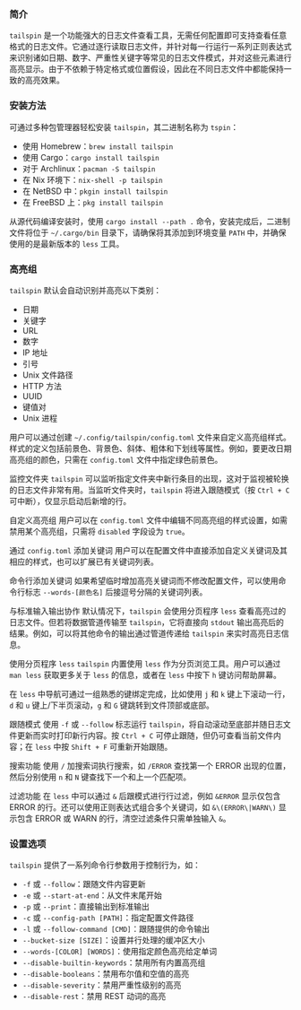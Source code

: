 
### 简介

`tailspin` 是一个功能强大的日志文件查看工具，无需任何配置即可支持查看任意格式的日志文件。它通过逐行读取日志文件，并针对每一行运行一系列正则表达式来识别诸如日期、数字、严重性关键字等常见的日志文件模式，并对这些元素进行高亮显示。由于不依赖于特定格式或位置假设，因此在不同日志文件中都能保持一致的高亮效果。

### 安装方法

可通过多种包管理器轻松安装 `tailspin`，其二进制名称为 `tspin`：
- 使用 Homebrew：`brew install tailspin`
- 使用 Cargo：`cargo install tailspin`
- 对于 Archlinux：`pacman -S tailspin`
- 在 Nix 环境下：`nix-shell -p tailspin`
- 在 NetBSD 中：`pkgin install tailspin`
- 在 FreeBSD 上：`pkg install tailspin`

从源代码编译安装时，使用 `cargo install --path .` 命令，安装完成后，二进制文件将位于 `~/.cargo/bin` 目录下，请确保将其添加到环境变量 `PATH` 中，并确保使用的是最新版本的 `less` 工具。

### 高亮组

`tailspin` 默认会自动识别并高亮以下类别：
- 日期
- 关键字
- URL
- 数字
- IP 地址
- 引号
- Unix 文件路径
- HTTP 方法
- UUID
- 键值对
- Unix 进程

用户可以通过创建 `~/.config/tailspin/config.toml` 文件来自定义高亮组样式。样式的定义包括前景色、背景色、斜体、粗体和下划线等属性。例如，要更改日期高亮组的颜色，只需在 `config.toml` 文件中指定绿色前景色。

监控文件夹
`tailspin` 可以监听指定文件夹中新行条目的出现，这对于监视被轮换的日志文件非常有用。当监听文件夹时，`tailspin` 将进入跟随模式（按 `Ctrl + C` 可中断），仅显示启动后新增的行。

自定义高亮组
用户可以在 `config.toml` 文件中编辑不同高亮组的样式设置，如需禁用某个高亮组，只需将 `disabled` 字段设为 `true`。

通过 `config.toml` 添加关键词
用户可以在配置文件中直接添加自定义关键词及其相应的样式，也可以扩展已有关键词列表。

命令行添加关键词
如果希望临时增加高亮关键词而不修改配置文件，可以使用命令行标志 `--words-[颜色名]` 后接逗号分隔的关键词列表。

与标准输入输出协作
默认情况下，`tailspin` 会使用分页程序 `less` 查看高亮过的日志文件。但若将数据管道传输至 `tailspin`，它将直接向 `stdout` 输出高亮后的结果。例如，可以将其他命令的输出通过管道传递给 `tailspin` 来实时高亮日志信息。

使用分页程序 `less`
`tailspin` 内置使用 `less` 作为分页浏览工具。用户可以通过 `man less` 获取更多关于 `less` 的信息，或者在 `less` 中按下 `h` 键访问帮助屏幕。

在 `less` 中导航可通过一组熟悉的键绑定完成，比如使用 `j` 和 `k` 键上下滚动一行，`d` 和 `u` 键上/下半页滚动，`g` 和 `G` 键跳转到文件顶部或底部。

跟随模式
使用 `-f` 或 `--follow` 标志运行 `tailspin`，将自动滚动至底部并随日志文件更新而实时打印新行内容。按 `Ctrl + C` 可停止跟随，但仍可查看当前文件内容；在 `less` 中按 `Shift + F` 可重新开始跟随。

搜索功能
使用 `/` 加搜索词执行搜索，如 `/ERROR` 查找第一个 ERROR 出现的位置，然后分别使用 `n` 和 `N` 键查找下一个和上一个匹配项。

过滤功能
在 `less` 中可以通过 `&` 后跟模式进行行过滤，例如 `&ERROR` 显示仅包含 ERROR 的行。还可以使用正则表达式组合多个关键词，如 `&\(ERROR\|WARN\)` 显示包含 ERROR 或 WARN 的行，清空过滤条件只需单独输入 `&`。

### 设置选项

`tailspin` 提供了一系列命令行参数用于控制行为，如：
- `-f` 或 `--follow`：跟随文件内容更新
- `-e` 或 `--start-at-end`：从文件末尾开始
- `-p` 或 `--print`：直接输出到标准输出
- `-c` 或 `--config-path [PATH]`：指定配置文件路径
- `-l` 或 `--follow-command [CMD]`：跟随提供的命令输出
- `--bucket-size [SIZE]`：设置并行处理的缓冲区大小
- `--words-[COLOR] [WORDS]`：使用指定颜色高亮给定单词
- `--disable-builtin-keywords`：禁用所有内置高亮组
- `--disable-booleans`：禁用布尔值和空值的高亮
- `--disable-severity`：禁用严重性级别的高亮
- `--disable-rest`：禁用 REST 动词的高亮